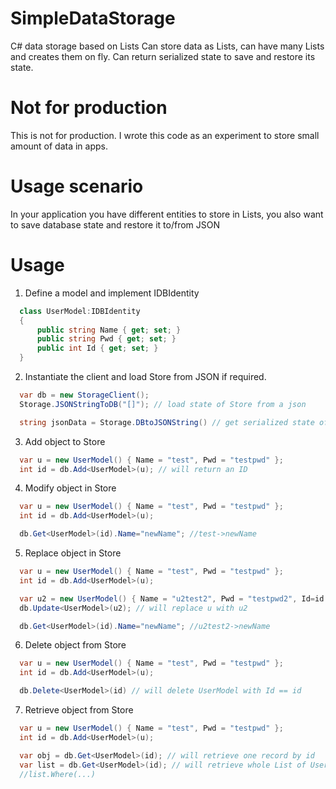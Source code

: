 # SimpleDataStorage

C# data storage based on Lists<YourType>
Can store data as Lists<YourType>, can have many Lists and creates them on fly.
Can return serialized state to save and restore its state.

# Not for production

This is not for production. I wrote this code as an experiment to store small amount of data in apps.

# Usage scenario

In your application you have different entities to store in Lists, you also want to save database state and restore it to/from JSON

# Usage

1. Define a model and implement IDBIdentity

```c#
  class UserModel:IDBIdentity
  {
      public string Name { get; set; }
      public string Pwd { get; set; }
      public int Id { get; set; }
  }
```

2. Instantiate the client and load Store from JSON if required.

```c#
  var db = new StorageClient();
  Storage.JSONStringToDB("[]"); // load state of Store from a json
```

```c#
  string jsonData = Storage.DBtoJSONString() // get serialized state of Store
```

3. Add object to Store

```c#
  var u = new UserModel() { Name = "test", Pwd = "testpwd" };
  int id = db.Add<UserModel>(u); // will return an ID
```

4. Modify object in Store

```c#
  var u = new UserModel() { Name = "test", Pwd = "testpwd" };
  int id = db.Add<UserModel>(u);

  db.Get<UserModel>(id).Name="newName"; //test->newName
```

5. Replace object in Store

```c#
  var u = new UserModel() { Name = "test", Pwd = "testpwd" };
  int id = db.Add<UserModel>(u);

  var u2 = new UserModel() { Name = "u2test2", Pwd = "testpwd2", Id=id }; // Id is important!
  db.Update<UserModel>(u2); // will replace u with u2

  db.Get<UserModel>(id).Name="newName"; //u2test2->newName
```

6. Delete object from Store

```c#
  var u = new UserModel() { Name = "test", Pwd = "testpwd" };
  int id = db.Add<UserModel>(u);

  db.Delete<UserModel>(id) // will delete UserModel with Id == id
```

7. Retrieve object from Store

```c#
  var u = new UserModel() { Name = "test", Pwd = "testpwd" };
  int id = db.Add<UserModel>(u);

  var obj = db.Get<UserModel>(id); // will retrieve one record by id
  var list = db.Get<UserModel>(id); // will retrieve whole List of UserModel
  //list.Where(...)
```
